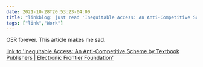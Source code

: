 ```yaml
---
date: 2021-10-28T20:53:23-04:00
title: "linkblog: just read 'Inequitable Access: An Anti-Competitive Scheme by Textbook Publishers | Electronic Frontier Foundation'"
tags: ["link","Work"]
---
```

OER forever. This article makes me sad.
 
[link to 'Inequitable Access: An Anti-Competitive Scheme by Textbook Publishers | Electronic Frontier Foundation'](https://www.eff.org/deeplinks/2021/10/inequitable-access-anti-competitive-scheme-textbook-publishers)
